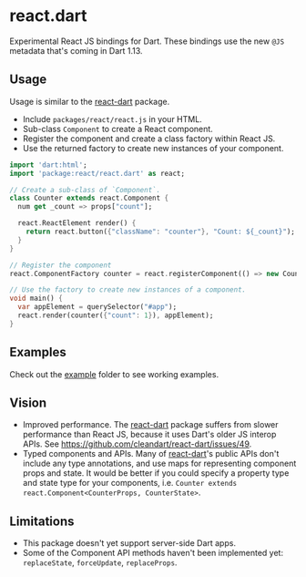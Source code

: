 # react.dart

Experimental React JS bindings for Dart. These bindings use the new `@JS` metadata that's coming in Dart 1.13.

## Usage

Usage is similar to the [react-dart] package.

* Include `packages/react/react.js` in your HTML.
* Sub-class `Component` to create a React component.
* Register the component and create a class factory within React JS.
* Use the returned factory to create new instances of your component.

```dart
import 'dart:html';
import 'package:react/react.dart' as react;

// Create a sub-class of `Component`.
class Counter extends react.Component {
  num get _count => props["count"];

  react.ReactElement render() {
    return react.button({"className": "counter"}, "Count: ${_count}");
  }
}

// Register the component
react.ComponentFactory counter = react.registerComponent(() => new Counter());

// Use the factory to create new instances of a component.
void main() {
  var appElement = querySelector("#app");
  react.render(counter({"count": 1}), appElement);
}
```

## Examples

Check out the [example] folder to see working examples.

## Vision

* Improved performance. The [react-dart] package suffers from slower performance than React JS, because it uses Dart's older JS interop APIs. See https://github.com/cleandart/react-dart/issues/49.
* Typed components and APIs. Many of [react-dart]'s public APIs don't include any type annotations, and use maps for representing component props and state. It would be better if you could specify a property type and state type for your components, i.e. `Counter extends react.Component<CounterProps, CounterState>`.

## Limitations

* This package doesn't yet support server-side Dart apps.
* Some of the Component API methods haven't been implemented yet: `replaceState`, `forceUpdate`, `replaceProps`.

[example]: https://github.com/danschultz/react.dart/tree/master/example
[react-dart]: https://github.com/cleandart/react-dart/
